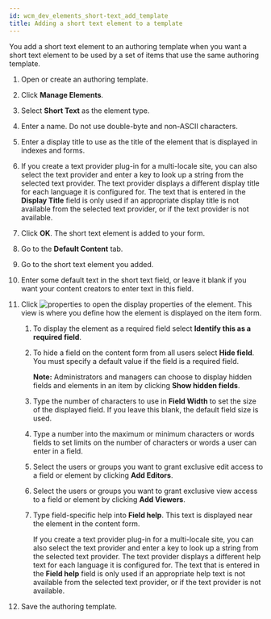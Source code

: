 ```yaml
---
id: wcm_dev_elements_short-text_add_template
title: Adding a short text element to a template
---
```





You add a short text element to an authoring template when you want a short text element to be used by a set of items that use the same authoring template.

1.  Open or create an authoring template.

2.  Click **Manage Elements**.

3.  Select **Short Text** as the element type.

4.  Enter a name. Do not use double-byte and non-ASCII characters.

5.  Enter a display title to use as the title of the element that is displayed in indexes and forms.

6.  If you create a text provider plug-in for a multi-locale site, you can also select the text provider and enter a key to look up a string from the selected text provider. The text provider displays a different display title for each language it is configured for. The text that is entered in the **Display Title** field is only used if an appropriate display title is not available from the selected text provider, or if the text provider is not available.

7.  Click **OK**. The short text element is added to your form.

8.  Go to the **Default Content** tab.

9.  Go to the short text element you added.

10. Enter some default text in the short text field, or leave it blank if you want your content creators to enter text in this field.

11. Click ![properties](../images/propIcon.jpg) to open the display properties of the element. This view is where you define how the element is displayed on the item form.

    1.  To display the element as a required field select **Identify this as a required field**.

    2.  To hide a field on the content form from all users select **Hide field**. You must specify a default value if the field is a required field.

        **Note:** Administrators and managers can choose to display hidden fields and elements in an item by clicking **Show hidden fields**.

    3.  Type the number of characters to use in **Field Width** to set the size of the displayed field. If you leave this blank, the default field size is used.

    4.  Type a number into the maximum or minimum characters or words fields to set limits on the number of characters or words a user can enter in a field.

    5.  Select the users or groups you want to grant exclusive edit access to a field or element by clicking **Add Editors**.

    6.  Select the users or groups you want to grant exclusive view access to a field or element by clicking **Add Viewers**.

    7.  Type field-specific help into **Field help**. This text is displayed near the element in the content form.

        If you create a text provider plug-in for a multi-locale site, you can also select the text provider and enter a key to look up a string from the selected text provider. The text provider displays a different help text for each language it is configured for. The text that is entered in the **Field help** field is only used if an appropriate help text is not available from the selected text provider, or if the text provider is not available.

12. Save the authoring template.


